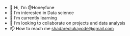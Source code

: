 - 👋 Hi, I’m @Honeyfone
- 👀 I’m interested in Data science
- 🌱 I’m currently learning 
- 💞️ I’m looking to collaborate on projects and data analysis
- 📫 How to reach me shadareolukayode@gmail.com

<!---
Honeyfone/Honeyfone is a ✨ special ✨ repository because its `README.md` (this file) appears on your GitHub profile.
You can click the Preview link to take a look at your changes.
--->
